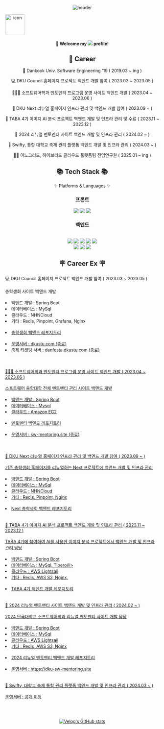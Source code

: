 <div align="center">
 
![header](https://capsule-render.vercel.app/api?type=Waving&color=gradient&height=200&section=header&text=gutanbug&fontColor=ffffff&fontSize=70&animation=fadeIn&fontAlignY=35)
 <div style="display: flex; align-items: flex-start;"><img src="https://techstack-generator.vercel.app/docker-icon.svg" alt="icon" width="65" height="65" /></div>
 
 ####  :wave: Welcome my <img src="https://img.shields.io/badge/GitHub-181717?style=for-the-badge&logo=GitHub&logoColor=white"/> profile!<br>

 <div>
	 
 </div>
 
 <div align="center"><h2>🧑 Career</h2>
	 
  🏫 Dankook Univ. Software Engineering '19 ( 2019.03 ~ ing ) 

  💻 DKU Council 홈페이지 프로젝트 백엔드 개발 참여 ( 2023.03 ~ 2023.05 )

  👨🏻‍🎓 소프트웨어학과 멘토멘티 프로그램 운영 사이트 백엔드 개발 ( 2023.04 ~ 2023.06 )

  🥽 DKU Next 리뉴얼 홈페이지 인프라 관리 및 백엔드 개발 참여 ( 2023.09 ~ )

  🎈 TABA 4기 이미지 AI 분석 프로젝트 백엔드 개발 및 인프라 관리 및 수료 ( 2023.11 ~ 2023.12 )

  👫 2024 리뉴얼 멘토멘티 사이트 백엔드 개발 및 인프라 관리 ( 2024.02 ~ )

  💎 Swifty, 통합 대학교 축제 관리 플랫폼 백엔드 개발 및 인프라 관리 ( 2024.03 ~ )

  🧑‍💼 이노그리드, 하이브리드 클라우드 플랫폼팀 전임연구원 ( 2025.01 ~ ing )
  
 </div>

<div align=center>
	<h2>📚 Tech Stack 📚</h2>
	<p>✨ Platforms & Languages ✨</p>
</div>
 
 <h3>프론트</h3>
<img src="https://img.shields.io/badge/HTML5-E34F26?style=for-the-badge&logo=HTML5&logoColor=white">
<img src="https://img.shields.io/badge/CSS3-1572B6?style=for-the-badge&logo=CSS3&logoColor=white">
<img src="https://img.shields.io/badge/JavaScript-F7DF1E?style=for-the-badge&logo=JavaScript&logoColor=white">
  <h3>백엔드</h3><br/>
<img src="https://img.shields.io/badge/MySQL-4479A1?style=for-the-badge&logo=MySQL&logoColor=white">
<img src="https://img.shields.io/badge/Spring-6DB33F?style=for-the-badge&logo=Spring&logoColor=white">
<img src="https://img.shields.io/badge/JAVA-007396?style=for-the-badge&logo=Java&logoColor=white">
<img src="https://img.shields.io/badge/Docker-2496ED?style=for-the-badge&logo=Docker&logoColor=white"/>


<img src="https://img.shields.io/badge/Ubuntu-E95420?style=for-the-badge&logo=Ubuntu&logoColor=white"/>
<br>
<img src="https://img.shields.io/badge/Apache Tomcat-F8DC75?style=for-the-badge&logo=apachetomcat&logoColor=black"/>
<img src="https://img.shields.io/badge/Postman-FF6C37?style=for-the-badge&logo=Postman&logoColor=white"/>
<img src="https://img.shields.io/badge/Amazon AWS-232F3E?style=for-the-badge&logo=amazonaws&logoColor=white"/>

<div>
<h2>🪧 Career Ex 🪧</h2>
	<div align=left>
		💻 DKU Council 홈페이지 프로젝트 백엔드 개발 참여 ( 2023.03 ~ 2023.05 )<br><br>
		총학생회 사이트 백앤드 개발<br><br>
		<li>백엔드 개발 : Spring Boot</li>
		<li>데이터베이스 : MySql</li>
		<li>클라우드 : NHNCloud</li>
		<li>기타 : Redis, Pinpoint, Grafana, Nginx</li><br>
		<li><a href=https://github.com/gutanbug/student-council-homepage-backend>총학생회 백엔드 레포지토리</li><br>
		<li>운영서버 : <a href=https://dkustu.com>dkustu.com (종료)</li>
		<li>축제 티켓팅 서버 : <a href=https://danfesta.dkustu.com>danfesta.dkustu.com (종료)</li><br><br><br>
	</div>
 	<div align=left>
		👨🏻‍🎓 소프트웨어학과 멘토멘티 프로그램 운영 사이트 백엔드 개발 ( 2023.04 ~ 2023.06 ) <br><br>
		소프트웨어 융합대학 전체 멘토멘티 관리 사이트 백앤드 개발<br><br>
		<li>백앤드 개발 : Spring Boot</li>
		<li>데이터베이스 : Mysql</li>
		<li>클라우드 : Amazon EC2</li><br>
		<li><a href=https://github.com/gutanbug/mentoring-private>멘토멘티 백엔드 레포지토리</li><br>
		<li>운영서버 : <a href=http://sw-mentoring.site/>sw-mentoring.site (종료)</li><br><br><br>
	</div>
 	<div align=left>
  		🥽 DKU Next 리뉴얼 홈페이지 인프라 관리 및 백엔드 개발 참여 ( 2023.09 ~ )<br><br>
		기존 총학생회 홈페이지를 리뉴얼하는 Next 프로젝트에 백앤드 개발 및 인프라 관리<br><br>
		<li>백앤드 개발 : Spring Boot</li>
		<li>데이터베이스 : MySql</li>
		<li>클라우드 : NHNCloud</li>
		<li>기타 : Redis, Pinpoint, Nginx</li><br>
		<li><a href=https://github.com/gutanbug/next-student-council-backend>Next 총학생회 백앤드 레포지토리</li><br><br>
	</div>
 	<div align=left>
  		🎈 TABA 4기 이미지 AI 분석 프로젝트 백엔드 개발 및 인프라 관리 ( 2023.11 ~ 2023.12 )<br><br>
		TABA 4기에 참여하여 AI를 사용한 이미지 분석 프로젝트에서 백엔드 개발 및 인프라 관리 담당<br><br>
		<li>백앤드 개발 : Spring Boot</li>
		<li>데이터베이스 : MySql, Tibero/li>
		<li>클라우드 : AWS Lightsail</li>
		<li>기타 : Redis, AWS S3, Nginx, </li><br>
		<li><a href=https://github.com/SixPieceGarlicBread/byulha-backend-dev>TABA 4기 백엔드 개발 레포지토리</li><br><br>
	</div>
 	<div align=left>
  		👫 2024 리뉴얼 멘토멘티 사이트 백엔드 개발 및 인프라 관리 ( 2024.02 ~ )<br><br>
		2024 단국대학교 소프트웨어학과 리뉴얼 멘토멘티 사이트 개발 담당<br><br>
		<li>백앤드 개발 : Spring Boot</li>
		<li>데이터베이스 : MySql</li>
		<li>클라우드 : AWS Lightsail</li>
		<li>기타 : Redis, AWS S3, Nginx </li><br>
		<li><a href=https://github.com/gutanbug/renew-sw-mentoring>2024 리뉴얼 멘토멘티 백엔드 개발 레포지토리</li><br>
		<li>운영서버 : <a href=https://dku-sw-mentoring.site>https://dku-sw-mentoring.site</li><br><br>
	</div>
 	<div align=left>
		💎 Swifty, 대학교 축제 통합 관리 플랫폼 백엔드 개발 및 인프라 관리 ( 2024.03 ~ )<br><br>
		운영서버 : 공개 미정
	</div>
 

 	
</div>
 
<br/><br/>
 <p></p>

 
[![Velog's GitHub stats](https://velog-readme-stats.vercel.app/api?name=gutanbug)](https://github.com/gutanbug/velog-readme-stats)



